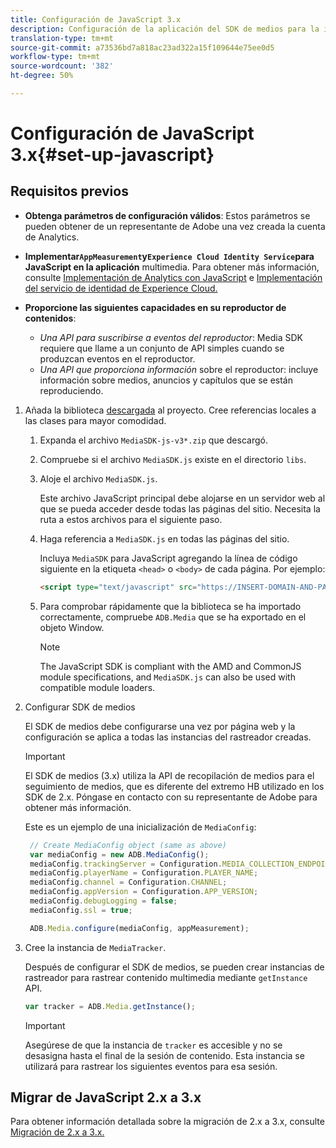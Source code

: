 ```yaml
---
title: Configuración de JavaScript 3.x
description: Configuración de la aplicación del SDK de medios para la implementación en JavaScript 3.x.
translation-type: tm+mt
source-git-commit: a73536bd7a818ac23ad322a15f109644e75ee0d5
workflow-type: tm+mt
source-wordcount: '382'
ht-degree: 50%

---
```



# Configuración de JavaScript 3.x{#set-up-javascript}

## Requisitos previos

* **Obtenga parámetros de configuración válidos**: Estos parámetros se pueden obtener de un representante de Adobe una vez creada la cuenta de Analytics.
* **Implementar`AppMeasurement`y`Experience Cloud Identity Service`para JavaScript en la aplicación** multimedia. Para obtener más información, consulte [Implementación de Analytics con JavaScript](https://docs.adobe.com/content/help/es-ES/analytics/implementation/js/overview.html) e [Implementación del servicio de identidad de Experience Cloud.](https://docs.adobe.com/content/help/en/id-service/using/implementation/setup-analytics.html)

* **Proporcione las siguientes capacidades en su reproductor de contenidos**:

   * *Una API para suscribirse a eventos del reproductor*: Media SDK requiere que llame a un conjunto de API simples cuando se produzcan eventos en el reproductor.
   * *Una API que proporciona información* sobre el reproductor: incluye información sobre medios, anuncios y capítulos que se están reproduciendo.

1. Añada la biblioteca [descargada](/help/sdk-implement/download-sdks.md#download-3x-sdks) al proyecto. Cree referencias locales a las clases para mayor comodidad.

   1. Expanda el archivo `MediaSDK-js-v3*.zip` que descargó.
   1. Compruebe si el archivo `MediaSDK.js` existe en el directorio `libs`.

   1. Aloje el archivo `MediaSDK.js`.

      Este archivo JavaScript principal debe alojarse en un servidor web al que se pueda acceder desde todas las páginas del sitio. Necesita la ruta a estos archivos para el siguiente paso.

   1. Haga referencia a `MediaSDK.js` en todas las páginas del sitio.

      Incluya `MediaSDK` para JavaScript agregando la línea de código siguiente en la etiqueta `<head>` o `<body>` de cada página. Por ejemplo:

      ```html
      <script type="text/javascript" src="https://INSERT-DOMAIN-AND-PATH-TO-CODE-HERE/MediaSDK.js"></script>
      ```

   1. Para comprobar rápidamente que la biblioteca se ha importado correctamente, compruebe `ADB.Media` que se ha exportado en el objeto Window.

      >[!NOTE]
      >
      >The JavaScript SDK is compliant with the AMD and CommonJS module specifications, and `MediaSDK.js` can also be used with compatible module loaders.

1. Configurar SDK de medios

   El SDK de medios debe configurarse una vez por página web y la configuración se aplica a todas las instancias del rastreador creadas.

   >[!IMPORTANT]
   >
   > El SDK de medios (3.x) utiliza la API de recopilación de medios para el seguimiento de medios, que es diferente del extremo HB utilizado en los SDK de 2.x. Póngase en contacto con su representante de Adobe para obtener más información.

   Este es un ejemplo de una inicialización de `MediaConfig`:

   ```js
    // Create MediaConfig object (same as above)
    var mediaConfig = new ADB.MediaConfig();
    mediaConfig.trackingServer = Configuration.MEDIA_COLLECTION_ENDPOINT;
    mediaConfig.playerName = Configuration.PLAYER_NAME;
    mediaConfig.channel = Configuration.CHANNEL;
    mediaConfig.appVersion = Configuration.APP_VERSION;
    mediaConfig.debugLogging = false;
    mediaConfig.ssl = true;
   
    ADB.Media.configure(mediaConfig, appMeasurement);
   
1. Cree la instancia de `MediaTracker`.

   Después de configurar el SDK de medios, se pueden crear instancias de rastreador para rastrear contenido multimedia mediante `getInstance` API.

   ```js
   var tracker = ADB.Media.getInstance();
   ```

   >[!IMPORTANT]
   >
   >Asegúrese de que la instancia de `tracker` es accesible y no se desasigna hasta el final de la sesión de contenido. Esta instancia se utilizará para rastrear los siguientes eventos para esa sesión.

## Migrar de JavaScript 2.x a 3.x

Para obtener información detallada sobre la migración de 2.x a 3.x, consulte [Migración de 2.x a 3.x.](https://adobe-marketing-cloud.github.io/media-sdks/reference/javascript_3x/MigrationGuide.html)
